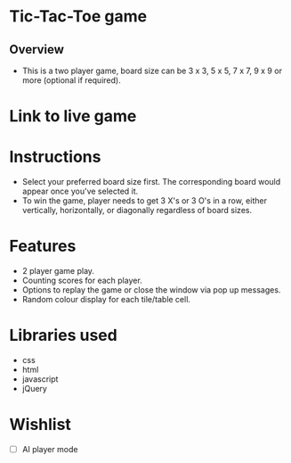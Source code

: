 # Tic-Tac-Toe game
## Overview
 - This is a two player game, board size can be 3 x 3, 5 x 5, 7 x 7, 9 x 9 or more (optional if required).



# Link to live game


# Instructions
 - Select your preferred board size first. The corresponding board would appear once you've selected it.
 - To win the game, player needs to get 3 X's or 3 O's in a row, either vertically, horizontally, or diagonally regardless of board sizes.

# Features
 - 2 player game play.
 - Counting scores for each player.
 - Options to replay the game or close the window via pop up messages.
 - Random colour display for each tile/table cell.

# Libraries used
- css
- html
- javascript
- jQuery

# Wishlist
 - [ ] AI player mode
